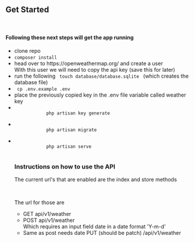<h2>Get Started </h2>
<br>

<h4>Following these next steps will get the app running</h4>

<ul>
    <li>clone repo</li>
    <li><code>composer install </code></li>
    <li>
        head over to https://openweathermap.org/ and create a user<br>
        With this user we will need to copy the api key (save this for later)
    </li>
    <li>run the following <code> touch database/database.sqlite </code> (which creates the database file)</li>
    <li> <code> cp .env.example .env </code> </li>
    <li>place the previously copied key in the .env file variable called weather key </li>
    <li>
        <code>
            php artisan key generate
        </code>
    </li>
    <li>
        <code>
            php artisan migrate
        </code>
    </li>
    <li>
        <code>
            php artisan serve
        </code>
    </li>
    
<h3> Instructions on how to use the API </h3>
    <p>The current url's that are enabled are the index and store methods  </p>
    <br>
    <p> The url for those are </p>
    <ul>
        <li> GET api/v1/weather </li>
        <li>
            POST api/v1/weather <br>
            Which requires an input field date in a date format 'Y-m-d'
        </li>
        <li>
            Same as post needs date
            PUT (should be patch) /api/v1/weather
        </li>
    </ul>
